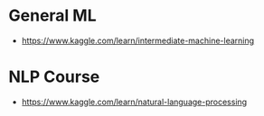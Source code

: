 # General ML

- https://www.kaggle.com/learn/intermediate-machine-learning


# NLP Course

- https://www.kaggle.com/learn/natural-language-processing
